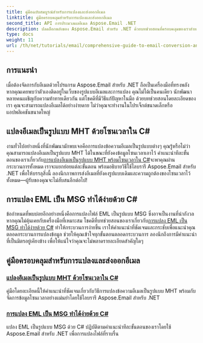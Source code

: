 ```yaml
---
title: คู่มือฉบับสมบูรณ์สำหรับการแปลงและส่งออกอีเมล
linktitle: คู่มือครอบคลุมสำหรับการแปลงและส่งออกอีเมล
second_title: API การประมวลผลอีเมล Aspose.Email .NET
description: ปลดล็อกพลังของ Aspose.Email สำหรับ .NET ด้วยบทช่วยสอนที่ครอบคลุมของเราสำหรับคำแนะนำฉบับสมบูรณ์ในการแปลงและส่งออกอีเมล เรียนรู้การแปลงรูปแบบต่างๆ ได้อย่างง่ายดาย
type: docs
weight: 11
url: /th/net/tutorials/email/comprehensive-guide-to-email-conversion-and-export/
---
```

## การแนะนำ

เมื่อต้องจัดการกับอีเมลด้วยโปรแกรม Aspose.Email สำหรับ .NET ถือเป็นเครื่องมือที่ทรงพลัง หากคุณเคยพบว่าตัวเองติดอยู่ในเว็บของรูปแบบอีเมลและการแปลง คุณไม่ได้เป็นคนเดียว นักพัฒนาหลายคนเผชิญกับความท้าทายเดียวกัน แต่โชคดีที่มีวิธีแก้ปัญหาในมือ ด้วยบทช่วยสอนโดยละเอียดของเรา คุณจะสามารถแปลงอีเมลได้อย่างง่ายดาย ไม่ว่าคุณจะทำงานในโปรเจ็กต์ขนาดเล็กหรือแอปพลิเคชันขนาดใหญ่

## แปลงอีเมลเป็นรูปแบบ MHT ด้วยโซนเวลาใน C#

 งานทั่วไปอย่างหนึ่งที่นักพัฒนามักพบเจอคือการแปลงข้อความอีเมลเป็นรูปแบบต่างๆ คุณรู้หรือไม่ว่าคุณสามารถแปลงอีเมลเป็นรูปแบบ MHT ได้ในขณะที่ยังคงข้อมูลโซนเวลาเอาไว้ คำแนะนำทีละขั้นตอนของเราเกี่ยวกับ[การแปลงอีเมลเป็นรูปแบบ MHT พร้อมโซนเวลาใน C#](./convert-emails-to-mht-format-with-timezone-in-csharp/)จะพาคุณผ่านกระบวนการทั้งหมด เราจะแยกย่อยแต่ละขั้นตอน พร้อมอธิบายวิธีใช้ไลบรารี Aspose.Email สำหรับ .NET เพื่อให้บรรลุสิ่งนี้ ลองนึกภาพการส่งอีเมลที่ยังคงรูปแบบเดิมและความถูกต้องของโซนเวลาไว้ทั้งหมด—ผู้รับของคุณจะไม่สับสนอีกต่อไป!

## การแปลง EML เป็น MSG ทำได้ง่ายด้วย C#

 ข้อกำหนดที่พบบ่อยอีกอย่างหนึ่งคือการแปลงไฟล์ EML เป็นรูปแบบ MSG ซึ่งอาจเป็นงานที่น่ากังวลหากคุณไม่คุ้นเคยกับเครื่องมือที่เหมาะสม โชคดีที่บทช่วยสอนของเราเกี่ยวกับ[การแปลง EML เป็น MSG ทำได้ง่ายด้วย C#](./eml-to-msg-convert-made-easy-using-csharp/) ทำให้กระบวนการง่ายขึ้น เราให้คำแนะนำที่ชัดเจนและกระชับเพื่อแนะนำคุณตลอดกระบวนการแปลงข้อมูล ช่วยให้คุณเข้าใจทุกขั้นตอนตลอดกระบวนการ ลองนึกถึงการมีคำแนะนำที่เป็นมิตรอยู่เคียงข้าง เพื่อให้แน่ใจว่าคุณจะไม่พลาดรายละเอียดสำคัญใดๆ 

## คู่มือครอบคลุมสำหรับการแปลงและส่งออกอีเมล
### [แปลงอีเมลเป็นรูปแบบ MHT ด้วยโซนเวลาใน C#](./convert-emails-to-mht-format-with-timezone-in-csharp/)
คู่มือโดยละเอียดนี้ให้คำแนะนำที่ชัดเจนเกี่ยวกับวิธีการแปลงข้อความอีเมลเป็นรูปแบบ MHT พร้อมกับจัดการข้อมูลโซนเวลาอย่างแม่นยำโดยใช้ไลบรารี Aspose.Email สำหรับ .NET
### [การแปลง EML เป็น MSG ทำได้ง่ายด้วย C#](./eml-to-msg-convert-made-easy-using-csharp/)
แปลง EML เป็นรูปแบบ MSG ด้วย C# ปฏิบัติตามคำแนะนำทีละขั้นตอนของเราโดยใช้ Aspose.Email สำหรับ .NET เพื่อการแปลงไฟล์ที่ราบรื่น